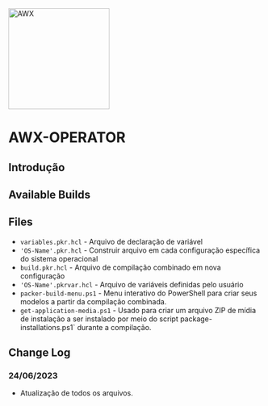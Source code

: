 <!-- <img src="https://raw.githubusercontent.com/ansible/awx-logos/master/awx/ui/client/assets/logo-login.svg?sanitize=true" style="width:150px;height:150px;"> -->

<img src="https://raw.githubusercontent.com/ansible/awx-logos/master/awx/ui/client/assets/logo-login.svg?sanitize=true" width=200 alt="AWX" />

# AWX-OPERATOR

## Introdução

## Available Builds


## Files
- `variables.pkr.hcl` - Arquivo de declaração de variável
- `'OS-Name'.pkr.hcl` - Construir arquivo em cada configuração específica do sistema operacional
- `build.pkr.hcl` - Arquivo de compilação combinado em nova configuração
- `'OS-Name'.pkrvar.hcl` - Arquivo de variáveis ​​definidas pelo usuário
- `packer-build-menu.ps1` - Menu interativo do PowerShell para criar seus modelos a partir da compilação combinada.
- `get-application-media.ps1` - Usado para criar um arquivo ZIP de mídia de instalação a ser instalado por meio do script package-installations.ps1` durante a compilação.

## Change Log

### 24/06/2023
* Atualização de todos os arquivos.


